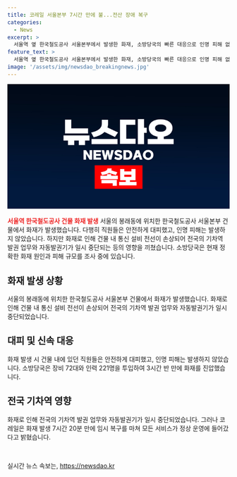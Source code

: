 ```yaml
---
title: 코레일 서울본부 7시간 만에 불...전산 장애 복구
categories:
  - News
excerpt: >
  서울역 옆 한국철도공사 서울본부에서 발생한 화재, 소방당국의 빠른 대응으로 인명 피해 없이 소방이 진압됐다. 화재로 통신 설비 전선이 손상돼 기차역 발권 업무와 자동발권기 이용이 중단됐지만, 코레일은 임시 복구를 통해 정상운영으로 복귀했다. 소방은 원인과 피해 규모 조사 중. - YTN
feature_text: >
  서울역 옆 한국철도공사 서울본부에서 발생한 화재, 소방당국의 빠른 대응으로 인명 피해 없이 소방이 진압됐다. 화재로 통신 설비 전선이 손상돼 기차역 발권 업무와 자동발권기 이용이 중단됐지만, 코레일은 임시 복구를 통해 정상운영으로 복귀했다. 소방은 원인과 피해 규모 조사 중. - YTN
image: '/assets/img/newsdao_breakingnews.jpg'
---
```


<p><img src="/assets/img/newsdao_breakingnews.jpg" alt="firstkoreanews 속보" /></p>

<p><b><span style="color: #ee2323;">서울역 한국철도공사 건물 화재 발생</span></b>
서울의 봉래동에 위치한 한국철도공사 서울본부 건물에서 화재가 발생했습니다. 다행히 직원들은 안전하게 대피했고, 인명 피해는 발생하지 않았습니다. 하지만 화재로 인해 건물 내 통신 설비 전선이 손상되어 전국의 기차역 발권 업무와 자동발권기가 일시 중단되는 등의 영향을 끼쳤습니다. 소방당국은 현재 정확한 화재 원인과 피해 규모를 조사 중에 있습니다.</p>

<h2 data-ke-size="size26">화재 발생 상황</h2>

<p>서울의 봉래동에 위치한 한국철도공사 서울본부 건물에서 화재가 발생했습니다. 화재로 인해 건물 내 통신 설비 전선이 손상되어 전국의 기차역 발권 업무와 자동발권기가 일시 중단되었습니다.</p>

<h2 data-ke-size="size26">대피 및 신속 대응</h2>

<p>화재 발생 시 건물 내에 있던 직원들은 안전하게 대피했고, 인명 피해는 발생하지 않았습니다. 소방당국은 장비 72대와 인력 221명을 투입하여 3시간 반 만에 화재를 진압했습니다.</p>

<h2 data-ke-size="size26">전국 기차역 영향</h2>

<p>화재로 인해 전국의 기차역 발권 업무와 자동발권기가 일시 중단되었습니다. 그러나 코레일은 화재 발생 7시간 20분 만에 임시 복구를 마쳐 모든 서비스가 정상 운영에 들어갔다고 밝혔습니다.</p>

<p data-ke-size="size16">&nbsp;</p>
실시간 뉴스 속보는, <a href="https://newsdao.kr" rel="dofollow">https://newsdao.kr</a>


